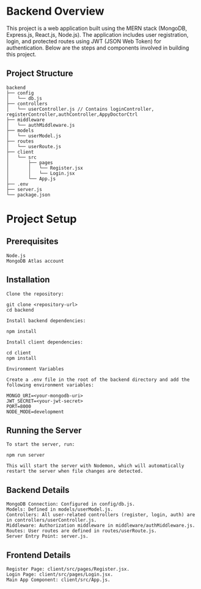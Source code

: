 # Backend Overview

This project is a web application built using the MERN stack (MongoDB, Express.js, React.js, Node.js). The application includes user registration, login, and protected routes using JWT (JSON Web Token) for authentication. Below are the steps and components involved in building this project.

## Project Structure

```
backend
├── config
│   └── db.js
├── controllers
│   └── userController.js // Contains loginController, registerController,authController,AppyDoctorCtrl
├── middleware
│   └── authMiddleware.js
├── models
│   └── userModel.js
├── routes
│   └── userRoute.js
├── client
│   └── src
│       ├── pages
│       │   └── Register.jsx
│       │   └── Login.jsx
│       └── App.js
├── .env
├── server.js
└── package.json
```

# Project Setup

## Prerequisites

```
Node.js
MongoDB Atlas account
```

## Installation

`Clone the repository:`

```
git clone <repository-url>
cd backend
```

`Install backend dependencies:`

```
npm install
```

`Install client dependencies:`

```
cd client
npm install
```

`Environment Variables`

```
Create a .env file in the root of the backend directory and add the following environment variables:

MONGO_URI=<your-mongodb-uri>
JWT_SECRET=<your-jwt-secret>
PORT=8000
NODE_MODE=development
```

## Running the Server

`To start the server, run:`

```
npm run server
```

`This will start the server with Nodemon, which will automatically restart the server when file changes are detected.`

## Backend Details

```
MongoDB Connection: Configured in config/db.js.
Models: Defined in models/userModel.js.
Controllers: All user-related controllers (register, login, auth) are in controllers/userController.js.
Middleware: Authorization middleware in middleware/authMiddleware.js.
Routes: User routes are defined in routes/userRoute.js.
Server Entry Point: server.js.
```

## Frontend Details

```
Register Page: client/src/pages/Register.jsx.
Login Page: client/src/pages/Login.jsx.
Main App Component: client/src/App.js.
```
